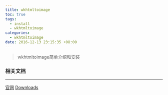 ```yaml
---
title: wkhtmltoimage
toc: true
tags:
  - install
  - wkhtmltoimage
categories:
  - wkhtmltoimage
date: 2016-12-13 23:15:35 +08:00
---
```

> wkhtmltoimage简单介绍和安装  

<!--more-->

### 相关文档
---
[官网](http://wkhtmltopdf.org/)
[Downloads](http://wkhtmltopdf.org/downloads.html)
